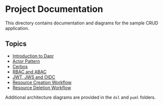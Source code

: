 # Project Documentation

This directory contains documentation and diagrams for the sample CRUD application.

## Topics
- [Introduction to Dapr](topics/dapr_intro.md)
- [Actor Pattern](topics/actor_pattern.md)
- [Cerbos](topics/cerbos_intro.md)
- [RBAC and ABAC](topics/rbac_abac.md)
- [JWT, JWS and OIDC](topics/jwt_oidc.md)
- [Resource Creation Workflow](resource_creation.md)
- [Resource Deletion Workflow](resource_deletion.md)

Additional architecture diagrams are provided in the `dsl` and `puml` folders.
